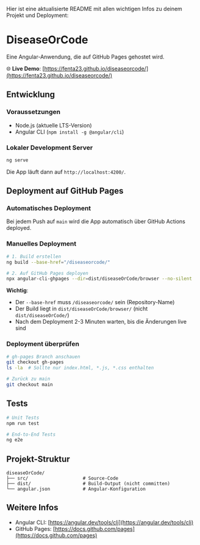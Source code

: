 Hier ist eine aktualisierte README mit allen wichtigen Infos zu deinem Projekt und Deployment:

# DiseaseOrCode

Eine Angular-Anwendung, die auf GitHub Pages gehostet wird.

🌐 **Live Demo**: [https://fenta23.github.io/diseaseorcode/](https://fenta23.github.io/diseaseorcode/)

## Entwicklung

### Voraussetzungen

- Node.js (aktuelle LTS-Version)
- Angular CLI (`npm install -g @angular/cli`)

### Lokaler Development Server

```bash
ng serve
```

Die App läuft dann auf `http://localhost:4200/`.

## Deployment auf GitHub Pages

### Automatisches Deployment

Bei jedem Push auf `main` wird die App automatisch über GitHub Actions deployed.

### Manuelles Deployment

```bash
# 1. Build erstellen
ng build --base-href="/diseaseorcode/"

# 2. Auf GitHub Pages deployen
npx angular-cli-ghpages --dir=dist/diseaseOrCode/browser --no-silent
```

**Wichtig**:
- Der `--base-href` muss `/diseaseorcode/` sein (Repository-Name)
- Der Build liegt in `dist/diseaseOrCode/browser/` (nicht `dist/diseaseOrCode/`)
- Nach dem Deployment 2-3 Minuten warten, bis die Änderungen live sind

### Deployment überprüfen

```bash
# gh-pages Branch anschauen
git checkout gh-pages
ls -la  # Sollte nur index.html, *.js, *.css enthalten

# Zurück zu main
git checkout main
```
## Tests

```bash
# Unit Tests
npm run test

# End-to-End Tests
ng e2e
```

## Projekt-Struktur

```
diseaseOrCode/
├── src/                    # Source-Code
├── dist/                   # Build-Output (nicht committen)
└── angular.json            # Angular-Konfiguration
```

## Weitere Infos

- Angular CLI: [https://angular.dev/tools/cli](https://angular.dev/tools/cli)
- GitHub Pages: [https://docs.github.com/pages](https://docs.github.com/pages)

